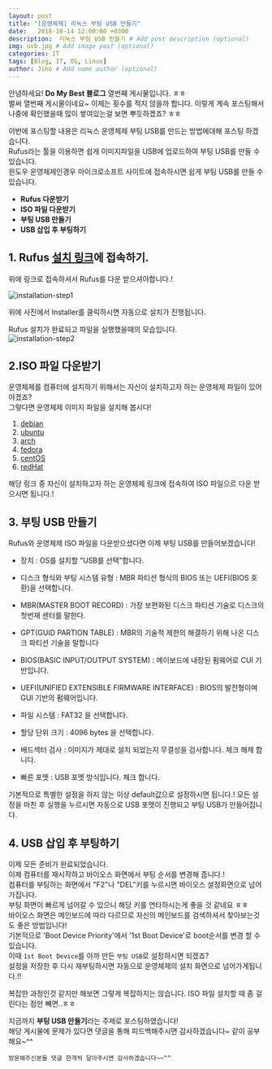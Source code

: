 ```yaml
---
layout: post
title: "[운영체제] 리눅스 부팅 USB 만들기"
date:   2018-10-14 12:00:00 +0300
description:  리눅스 부팅 USB 만들기 # Add post description (optional)
img: usb.jpg # Add image post (optional)
categories: IT
tags: [Blog, IT, OS, Linux]
author: Jiho # Add name author (optional)
---
```

안녕하세요! **Do My Best 블로그** 열번째 게시물입니다. ㅎㅎ  
벌써 열번째 게시물이네요~ 이제는 횟수를 적지 않을까 합니다. 이렇게 계속 포스팅해서 나중에 확인했을때 많이 쌓여있는걸 보면 뿌듯하겠죠? ㅎㅎ

이번에 포스팅할 내용은 리눅스 운영체제 부팅 USB륾 만드는 방법에대해 포스팅 하겠습니다.  
Rufus라는 툴을 이용하면 쉽게 이미지파일을 USB에 업로드하여 부팅 USB를 만들 수 있습니다.   
윈도우 운영체제인경우 마이크로소프트 사이트에 접속하시면 쉽게 부팅 USB를 만들 수 있습니다.

* **Rufus 다운받기**
* **ISO 파일 다운받기**
* **부팅 USB 만들기**
* **USB 삽입 후 부팅하기**

## **1. Rufus [설치 링크][installation-rufus]에 접속하기.**  
위에 링크로 접속하셔서 Rufus를 다운 받으셔야합니다.!  

![installation-step1]({{site.baseurl}}/assets/img/2018-10-14-boot-usb-create/installation-step1.png)  

위에 사진에서 Installer를 클릭하시면 자동으로 설치가 진행됩니다.   


Rufus 설치가 완료되고 파일을 실행했을때의 모습입니다.  
![installation-step2]({{site.baseurl}}/assets/img/2018-10-14-boot-usb-create/installation-step2.png)  

## **2.ISO 파일 다운받기**  
운영체제를 컴퓨터에 설치하기 위해서는 자신이 설치하고자 하는 운영체제 파일이 있어야겠죠?  
그렇다면 운영체제 이미지 파일을 설치해 봅시다!

1. [debian][debian]
2. [ubuntu][ubuntu]
3. [arch][arch]
4. [fedora][fedora]
5. [centOS][centOS]
6. [redHat][redHat]
   
해당 링크 중 자신이 설치하고자 하는 운영체제 링크에 접속하여 ISO 파일으르 다운 받으시면 됩니다.!  

## **3. 부팅 USB 만들기**  
Rufus와 운영체제 ISO 파일을 다운받으셨다면 이제 부팅 USB를 만들어보겠습니다!  


* 장치 : OS를 설치할 “USB를 선택”합니다.
* 디스크 형식와 부팅 시스템 유형 : MBR 파티션 형식의 BIOS 또는 UEFI(BIOS 호환)을 선택합니다.  
* MBR(MASTER BOOT RECORD) : 가장 보편화된 디스크 파티션 기술로 디스크의 첫번재 센터를 말한다.
* GPT(GUID PARTION TABLE) : MBR의 기술적 제한의 해결하기 위해 나온 디스크 파티션 기술을 말합니다
* BIOS(BASIC INPUT/OUTPUT SYSTEM) : 메이보드에 내장된 펌웨어로 CUI 기반입니다.
* UEFI(UNIFIED EXTENSIBLE FIRMWARE INTERFACE) : BIOS의 발전형이며 GUI 기반의 펌웨어입니다.

* 파일 시스템 : FAT32 을 선택합니다.
* 할당 단위 크기 : 4096 bytes 을 선택합니다.
* 배드섹터 검사 : 이미지가 제대로 설치 되었는지 무결성을 검사합니다. 체크 해제 합니다.
* 빠른 포멧 : USB 포멧 방식입니다. 체크 합니다.

기본적으로 특별한 설정을 하지 않는 이상 default값으로 설정하시면 됩니다.!
모든 설정을 마친 후 실행을 누르시면 자동으로 USB 포맷이 진행되고 부팅 USB가 만들어집니다.


## **4. USB 삽입 후 부팅하기**  
이제 모든 준비가 완료되었습니다.  
이제 컴퓨터를 재시작하고 바이오스 화면에서 부팅 순서를 변경해 줍니다.!  
컴퓨터를 부팅하는 화면에서 "F2"나 "DEL"키를 누르시면 바이오스 설정화면으로 넘어가집니다.   
부팅 화면이 빠르게 넘어갈 수 있으니 해당 키를 연타하시는게 좋을 것 같네요 ㅎㅎ  
바이오스 화면은 메인보드에 따라 다르므로 자신의 메인보드를 검색하셔서 찾아보는것도 좋은 방법입니다!  
기본적으로 'Boot Device Priority'에서 '1st Boot Device'로 boot순서를 변경 할 수 있습니다.   
이때 `1st Boot Device`를 아까 만든 `부팅 USB`로 설정하시면 되겠죠?  
설정을 저장한 후 다시 재부팅하시면 자동으로 운영체제의 설치 화면으로 넘어가게됩니다.!!  

복잡한 과정인것 같지만 해보면 그렇게 복잡하지는 않습니다. ISO 파일 설치할 때 좀 걸린다는 점만 빼면..ㅎㅎ

지금까지 **부팅 USB 만들기**라는 주제로 포스팅하였습니다!    
해당 게시물에 문제가 있다면 댓글을 통해 피드백해주시면 감사하겠습니다~ 같이 공부해요~^^

`방문해주신분들 댓글 한개씩 달아주시면 감사하겠습니다~~^^`  

[installation-rufus]:https://www.techspot.com/downloads/6062-rufus.html
[debian]:https://www.debian.org/CD/http-ftp/
[ubuntu]:https://www.ubuntu.com/download
[arch]:https://www.archlinux.org/download/
[fedora]:https://getfedora.org/
[centOS]:https://wiki.centos.org/?id=15
[redHat]:https://www.redhat.com/en/store


